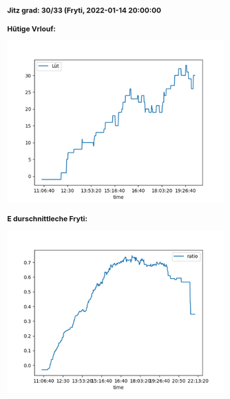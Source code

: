 ### Jitz grad: 30/33 (Fryti, 2022-01-14 20:00:00

### Hütige Vrlouf:
![Graph](Today.png)

### E durschnittleche Fryti:
![Graph](Fryti.png)